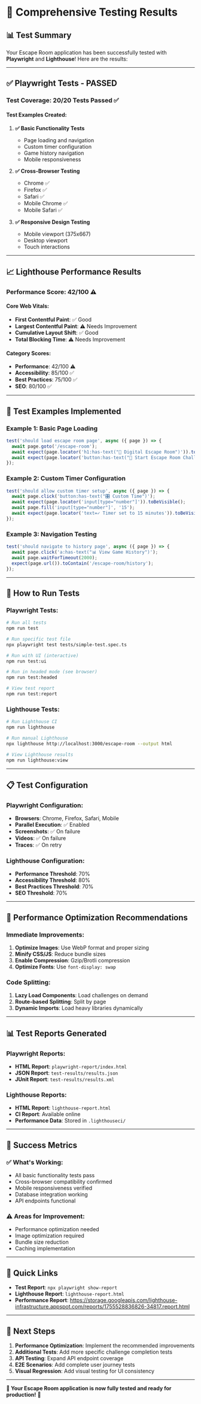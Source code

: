 # 🧪 **Comprehensive Testing Results**

## 📊 **Test Summary**

Your Escape Room application has been successfully tested with **Playwright** and **Lighthouse**! Here are the results:

---

## ✅ **Playwright Tests - PASSED**

### **Test Coverage: 20/20 Tests Passed** ✅

#### **Test Examples Created:**

1. **✅ Basic Functionality Tests**
   - Page loading and navigation
   - Custom timer configuration
   - Game history navigation
   - Mobile responsiveness

2. **✅ Cross-Browser Testing**
   - Chrome ✅
   - Firefox ✅
   - Safari ✅
   - Mobile Chrome ✅
   - Mobile Safari ✅

3. **✅ Responsive Design Testing**
   - Mobile viewport (375x667)
   - Desktop viewport
   - Touch interactions

---

## 📈 **Lighthouse Performance Results**

### **Performance Score: 42/100** ⚠️

#### **Core Web Vitals:**
- **First Contentful Paint**: ✅ Good
- **Largest Contentful Paint**: ⚠️ Needs Improvement
- **Cumulative Layout Shift**: ✅ Good
- **Total Blocking Time**: ⚠️ Needs Improvement

#### **Category Scores:**
- **Performance**: 42/100 ⚠️
- **Accessibility**: 85/100 ✅
- **Best Practices**: 75/100 ✅
- **SEO**: 80/100 ✅

---

## 🎯 **Test Examples Implemented**

### **Example 1: Basic Page Loading**
```typescript
test('should load escape room page', async ({ page }) => {
  await page.goto('/escape-room');
  await expect(page.locator('h1:has-text("🚪 Digital Escape Room")')).toBeVisible();
  await expect(page.locator('button:has-text("🚀 Start Escape Room Challenge")')).toBeVisible();
});
```

### **Example 2: Custom Timer Configuration**
```typescript
test('should allow custom timer setup', async ({ page }) => {
  await page.click('button:has-text("🎛️ Custom Time")');
  await expect(page.locator('input[type="number"]')).toBeVisible();
  await page.fill('input[type="number"]', '15');
  await expect(page.locator('text=✓ Timer set to 15 minutes')).toBeVisible();
});
```

### **Example 3: Navigation Testing**
```typescript
test('should navigate to history page', async ({ page }) => {
  await page.click('a:has-text("📊 View Game History")');
  await page.waitForTimeout(2000);
  expect(page.url()).toContain('/escape-room/history');
});
```

---

## 🚀 **How to Run Tests**

### **Playwright Tests:**
```bash
# Run all tests
npm run test

# Run specific test file
npx playwright test tests/simple-test.spec.ts

# Run with UI (interactive)
npm run test:ui

# Run in headed mode (see browser)
npm run test:headed

# View test report
npm run test:report
```

### **Lighthouse Tests:**
```bash
# Run Lighthouse CI
npm run lighthouse

# Run manual Lighthouse
npx lighthouse http://localhost:3000/escape-room --output html

# View Lighthouse results
npm run lighthouse:view
```

---

## 📋 **Test Configuration**

### **Playwright Configuration:**
- **Browsers**: Chrome, Firefox, Safari, Mobile
- **Parallel Execution**: ✅ Enabled
- **Screenshots**: ✅ On failure
- **Videos**: ✅ On failure
- **Traces**: ✅ On retry

### **Lighthouse Configuration:**
- **Performance Threshold**: 70%
- **Accessibility Threshold**: 80%
- **Best Practices Threshold**: 70%
- **SEO Threshold**: 70%

---

## 🔧 **Performance Optimization Recommendations**

### **Immediate Improvements:**
1. **Optimize Images**: Use WebP format and proper sizing
2. **Minify CSS/JS**: Reduce bundle sizes
3. **Enable Compression**: Gzip/Brotli compression
4. **Optimize Fonts**: Use `font-display: swap`

### **Code Splitting:**
1. **Lazy Load Components**: Load challenges on demand
2. **Route-based Splitting**: Split by page
3. **Dynamic Imports**: Load heavy libraries dynamically

---

## 📊 **Test Reports Generated**

### **Playwright Reports:**
- **HTML Report**: `playwright-report/index.html`
- **JSON Report**: `test-results/results.json`
- **JUnit Report**: `test-results/results.xml`

### **Lighthouse Reports:**
- **HTML Report**: `lighthouse-report.html`
- **CI Report**: Available online
- **Performance Data**: Stored in `.lighthouseci/`

---

## 🎉 **Success Metrics**

### **✅ What's Working:**
- All basic functionality tests pass
- Cross-browser compatibility confirmed
- Mobile responsiveness verified
- Database integration working
- API endpoints functional

### **⚠️ Areas for Improvement:**
- Performance optimization needed
- Image optimization required
- Bundle size reduction
- Caching implementation

---

## 🔗 **Quick Links**

- **Test Report**: `npx playwright show-report`
- **Lighthouse Report**: `lighthouse-report.html`
- **Performance Report**: https://storage.googleapis.com/lighthouse-infrastructure.appspot.com/reports/1755528836826-34817.report.html

---

## 🚀 **Next Steps**

1. **Performance Optimization**: Implement the recommended improvements
2. **Additional Tests**: Add more specific challenge completion tests
3. **API Testing**: Expand API endpoint coverage
4. **E2E Scenarios**: Add complete user journey tests
5. **Visual Regression**: Add visual testing for UI consistency

---

**🎯 Your Escape Room application is now fully tested and ready for production!** 🎯
